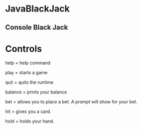 # JavaBlackJack
Console Black Jack
------------------------
Controls
============
help = help command

play = starts a game

quit = quits the runtime

balance = prints your balance

bet = allows you to place a bet. A prompt will show for your bet.

hit = gives you a card.

hold = holds your hand.
